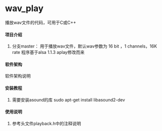 
# wav_play

播放wav文件的代码，可用于C或C++

#### 项目介绍
1. 分支master： 用于播放wav文件，默认wav参数为 16 bit ，1 channels，16K rate 程序基于alsa 1.1.3 aplay修改而来

#### 软件架构
软件架构说明

#### 安装教程

1. 需要安装asound的库 sudo apt-get install libasound2-dev

#### 使用说明

1. 参考头文件playback.h中的注释说明
